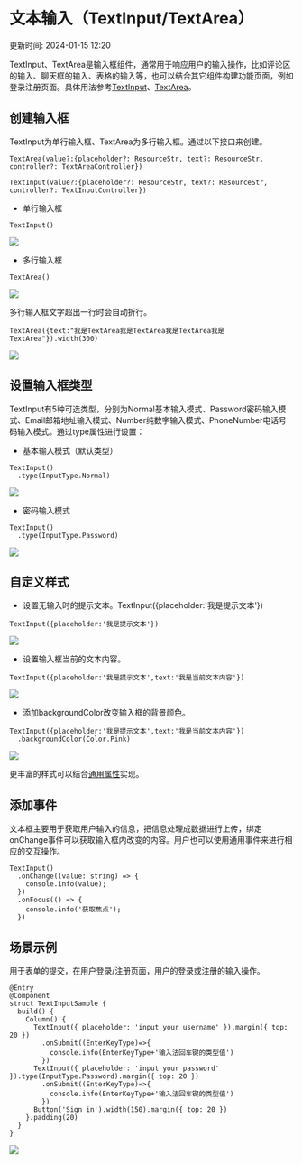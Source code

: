 # 文本输入（TextInput/TextArea）

更新时间: 2024-01-15 12:20

TextInput、TextArea是输入框组件，通常用于响应用户的输入操作，比如评论区的输入、聊天框的输入、表格的输入等，也可以结合其它组件构建功能页面，例如登录注册页面。具体用法参考[TextInput](https://developer.harmonyos.com/cn/docs/documentation/doc-references-V3/ts-basic-components-textinput-0000001427584864-V3)、[TextArea](https://developer.harmonyos.com/cn/docs/documentation/doc-references-V3/ts-basic-components-textarea-0000001427902464-V3)。

## 创建输入框

TextInput为单行输入框、TextArea为多行输入框。通过以下接口来创建。

```
TextArea(value?:{placeholder?: ResourceStr, text?: ResourceStr, controller?: TextAreaController})
```

```
TextInput(value?:{placeholder?: ResourceStr, text?: ResourceStr, controller?: TextInputController})
```

* 单行输入框

```
TextInput()
```

  ![](https://alliance-communityfile-drcn.dbankcdn.com/FileServer/getFile/cmtyPub/011/111/111/0000000000011111111.20231121183900.60105743670591572432693151922254:50001231000000:2800:D34F5E468BE91ABB83F0D8B7667CBE833F826C653032986F1B35ADE9F70255B2.png?needInitFileName=true?needInitFileName=true?needInitFileName=true?needInitFileName=true)
* 多行输入框

```
TextArea()
```

  ![](https://alliance-communityfile-drcn.dbankcdn.com/FileServer/getFile/cmtyPub/011/111/111/0000000000011111111.20231121183901.18787163973979756192018624158969:50001231000000:2800:4EDAF7C46C1E024009A883976D7BA7D1D411DDE3824046878082CF6B0B1A5192.png?needInitFileName=true?needInitFileName=true?needInitFileName=true?needInitFileName=true)

  多行输入框文字超出一行时会自动折行。

```
TextArea({text:"我是TextArea我是TextArea我是TextArea我是TextArea"}).width(300)
```

  ![](https://alliance-communityfile-drcn.dbankcdn.com/FileServer/getFile/cmtyPub/011/111/111/0000000000011111111.20231121183901.54124870910132494382915045969135:50001231000000:2800:342C3C6EAA62875216855A64AFA7E9D81E4ADAAA306171634F3EAB0390673209.png?needInitFileName=true?needInitFileName=true?needInitFileName=true?needInitFileName=true)

## 设置输入框类型

TextInput有5种可选类型，分别为Normal基本输入模式、Password密码输入模式、Email邮箱地址输入模式、Number纯数字输入模式、PhoneNumber电话号码输入模式。通过type属性进行设置：

* 基本输入模式（默认类型）

```
TextInput()
  .type(InputType.Normal)
```

  ![](https://alliance-communityfile-drcn.dbankcdn.com/FileServer/getFile/cmtyPub/011/111/111/0000000000011111111.20231121183901.88243555708157205155533778486989:50001231000000:2800:B54E79DB74C92AA39BC0DB90EA9D008F7987DF67D4AB76A4A366F056A51A31C5.png?needInitFileName=true?needInitFileName=true?needInitFileName=true?needInitFileName=true)
* 密码输入模式

```
TextInput()
  .type(InputType.Password)
```

  ![](https://alliance-communityfile-drcn.dbankcdn.com/FileServer/getFile/cmtyPub/011/111/111/0000000000011111111.20231121183901.57353881986755179431735971058548:50001231000000:2800:C8CD01FF872720462A5501DD6A796FA948BD73512E5C1B66730179A1DF07DA06.png?needInitFileName=true?needInitFileName=true?needInitFileName=true?needInitFileName=true)

## 自定义样式

* 设置无输入时的提示文本。TextInput({placeholder:'我是提示文本'})

```
TextInput({placeholder:'我是提示文本'})
```

  ![](https://alliance-communityfile-drcn.dbankcdn.com/FileServer/getFile/cmtyPub/011/111/111/0000000000011111111.20231121183901.71449742475743655727732278465084:50001231000000:2800:14D0F29F147212DF3B3FB5E791F6C6587154148AC2B07FA8AF2526E5E6224DEE.png?needInitFileName=true?needInitFileName=true?needInitFileName=true?needInitFileName=true)

* 设置输入框当前的文本内容。

```
TextInput({placeholder:'我是提示文本',text:'我是当前文本内容'})
```

  ![](https://alliance-communityfile-drcn.dbankcdn.com/FileServer/getFile/cmtyPub/011/111/111/0000000000011111111.20231121183901.58953168371699324434886289553484:50001231000000:2800:B5B67240785653DB4E60A7FDEA8FF095246F844F1E3C148A458D543D413B7BD6.png?needInitFileName=true?needInitFileName=true?needInitFileName=true?needInitFileName=true)
* 添加backgroundColor改变输入框的背景颜色。

```
TextInput({placeholder:'我是提示文本',text:'我是当前文本内容'})
  .backgroundColor(Color.Pink)
```

  ![](https://alliance-communityfile-drcn.dbankcdn.com/FileServer/getFile/cmtyPub/011/111/111/0000000000011111111.20231121183901.46258544254859938677826376725522:50001231000000:2800:6207A8927B48EEDE7F058FA8BDC4AD955F8840679E89D12CA93B8175916958F1.png?needInitFileName=true?needInitFileName=true?needInitFileName=true?needInitFileName=true)

  更丰富的样式可以结合[通用属性](https://developer.harmonyos.com/cn/docs/documentation/doc-references-V3/ts-universal-attributes-size-0000001428061700-V3)实现。

## 添加事件

文本框主要用于获取用户输入的信息，把信息处理成数据进行上传，绑定onChange事件可以获取输入框内改变的内容。用户也可以使用通用事件来进行相应的交互操作。

```
TextInput()
  .onChange((value: string) => {
    console.info(value);
  })
  .onFocus(() => {
    console.info('获取焦点');
  })
```

## 场景示例

用于表单的提交，在用户登录/注册页面，用户的登录或注册的输入操作。

```
@Entry
@Component
struct TextInputSample {
  build() {
    Column() {
      TextInput({ placeholder: 'input your username' }).margin({ top: 20 })
        .onSubmit((EnterKeyType)=>{
          console.info(EnterKeyType+'输入法回车键的类型值')
        })
      TextInput({ placeholder: 'input your password' }).type(InputType.Password).margin({ top: 20 })
        .onSubmit((EnterKeyType)=>{
          console.info(EnterKeyType+'输入法回车键的类型值')
        })
      Button('Sign in').width(150).margin({ top: 20 })
    }.padding(20)
  }
}
```

![](https://alliance-communityfile-drcn.dbankcdn.com/FileServer/getFile/cmtyPub/011/111/111/0000000000011111111.20231121183901.49165210017560003257249200742946:50001231000000:2800:7ACF303A0C57C6E852CA461278472AD4CD6B436183351B664B31195D6261B87F.gif?needInitFileName=true?needInitFileName=true?needInitFileName=true?needInitFileName=true)

